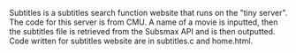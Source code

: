 Subtitles is a subtitles search function website that runs on the "tiny server". The code for this server is from CMU. 
A name of a movie is inputted, then the subtitles file is retrieved from the Subsmax API and is then outputted.  
Code written for subtitles website are in subtitles.c and home.html.

